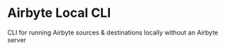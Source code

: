 # Airbyte Local CLI

CLI for running Airbyte sources & destinations locally without an Airbyte server
